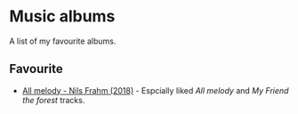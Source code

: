 # Music albums
A list of my favourite albums.

## Favourite
- [All melody - Nils Frahm (2018)](spotify:album:43hPjSOlltDtbjltUv24EV) - Espcially liked _All melody_ and _My Friend the forest_ tracks.